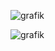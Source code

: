 
![grafik](https://user-images.githubusercontent.com/13552751/155842940-2203ff2e-0ec5-462a-b742-5c8c4ebcba19.png)

![grafik](https://user-images.githubusercontent.com/13552751/155842987-39b67b98-6ed2-4268-83b1-5af6e652abe6.png)
